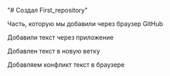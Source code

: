 "# Создал First_repository" 


Часть, которую мы добавили через браузер GitHub


Добавили текст через приложение

Добавлен текст в новую ветку

Добавляем конфликт текст в браузере

